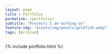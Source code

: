 ```yaml
---
layout: page
title : Portfolio
permalink: /portfolio/
subtitle: "Projects I am working on"
feature-img: "assets/img/pexels/goldfish.webp"
tags: [Archive]
---
```


{% include portfolio.html %}
